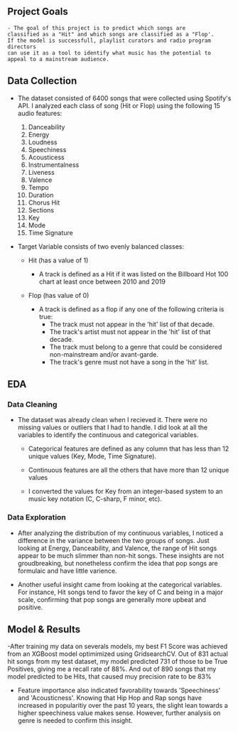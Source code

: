 
## Project Goals
    - The goal of this project is to predict which songs are 
    classified as a "Hit" and which songs are classified as a "Flop'. 
    If the model is successfull, playlist curators and radio program directors 
    can use it as a tool to identify what music has the potential to appeal to a mainstream audience. 


## Data Collection
   - The dataset consisted of 6400 songs that were collected using Spotify's API. 
    I analyzed each class of song (Hit or Flop) using the following 15 audio features:
        1. Danceability
        2. Energy
        3. Loudness
        4. Speechiness
        5. Acousticess
        6. Instrumentalness
        7. Liveness
        8. Valence
        9. Tempo
        10. Duration
        11. Chorus Hit
        12. Sections
        13. Key
        14. Mode
        15. Time Signature
    
   - Target Variable consists of two evenly balanced classes:
        - Hit (has a value of 1)
           - A track is defined as a Hit if it was listed on the Billboard Hot 100 chart at least once between 2010 and 2019
        
        - Flop (has value of 0)
           - A track is defined as a flop if any one of the following criteria is true:
                - The track must not appear in the 'hit' list of that decade.
                - The track's artist must not appear in the 'hit' list of that decade.
                - The track must belong to a genre that could be considered non-mainstream and/or 
                avant-garde.
                - The track's genre must not have a song in the 'hit' list.
                
## EDA

### Data Cleaning
   - The dataset was already clean when I recieved it. There were no missing values or outliers that I had to handle. 
    I did look at all the variables to identify the continuous and categorical variables.
       
      - Categorical features are defined as any column that has less than 12 unique values 
        (Key, Mode, Time Signature).
       
      - Continuous features are all the others that have more than 12 unique values
       
      - I converted the values for Key from an integer-based system to an music key notation 
        (C, C-sharp, F minor, etc).

### Data Exploration
   - After analyzing the distribution of my continuous variables, 
    I noticed a difference in the variance between the two groups of songs. 
    Just looking at Energy, Danceability, and Valence, 
    the range of Hit songs appear to be much slimmer than non-hit songs. 
    These insights are not groudbreaking, but nonetheless confirm the idea 
    that pop songs are formulaic and have little varience.
   
   - Another useful insight came from looking at the categorical variables. 
    For instance, Hit songs tend to favor the key of C and being in a major scale, 
    confirming that pop songs are generally more upbeat and positive.



## Model & Results
   -After training my data on severals models, my best F1 Score was achieved from an 
    XGBoost model optimimized using GridsearchCV. Out of 831 actual hit songs from my test dataset, 
    my model predicted 731 of those to be True Positives, 
    giving me a recall rate of 88%. And out of 890 songs that my model predicted to be Hits, 
    that caused muy precision rate to be 83%
    
   - Feature importance also indicated favorability towards 'Speechiness' and 'Acousticness'. 
    Knowing that Hip Hop and Rap songs have increased in popularitiy over the past 10 years, 
    the slight lean towards a higher speechiness value makes sense. However, 
    further analysis on genre is needed to confirm this insight.
